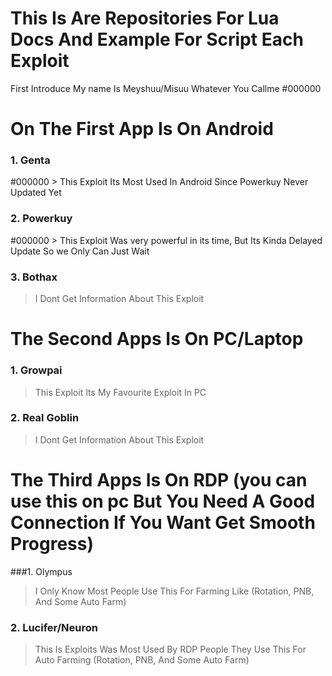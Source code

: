 # This Is Are Repositories For Lua Docs And Example For Script Each Exploit

First Introduce My name Is Meyshuu/Misuu Whatever You Callme
#000000
# On The First App Is On Android 
### 1. Genta
#000000 > This Exploit Its Most Used In Android Since Powerkuy Never Updated Yet
### 2. Powerkuy
#000000 > This Exploit Was very powerful in its time, But Its Kinda Delayed Update So we Only Can Just Wait 
### 3. Bothax
> I Dont Get Information About This Exploit


# The Second Apps Is On PC/Laptop
### 1. Growpai
> This Exploit Its My Favourite Exploit In PC
### 2. Real Goblin
> I Dont Get Information About This Exploit


# The Third Apps Is On RDP (you can use this on pc But You Need A Good Connection If You Want Get Smooth Progress)
###1. Olympus
> I Only Know Most People Use This For Farming Like (Rotation, PNB, And Some Auto Farm)

### 2. Lucifer/Neuron
> This Is Exploits Was Most Used By RDP People They Use This For Auto Farming (Rotation, PNB, And Some Auto Farm)

